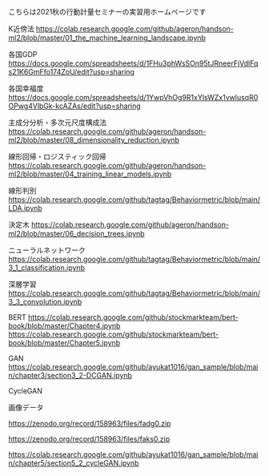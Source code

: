 こちらは2021秋の行動計量セミナーの実習用ホームページです

K近傍法
https://colab.research.google.com/github/ageron/handson-ml2/blob/master/01_the_machine_learning_landscape.ipynb

各国GDP
https://docs.google.com/spreadsheets/d/1FHu3phWsSOn95tJRneerFjVdlFqs21K6GmFfo174ZoU/edit?usp=sharing

各国幸福度
https://docs.google.com/spreadsheets/d/1YwpVhOg9R1xYlsWZx1vwlusqR0OPwg4VlbGk-kcAZAs/edit?usp=sharing

主成分分析・多次元尺度構成法
https://colab.research.google.com/github/ageron/handson-ml2/blob/master/08_dimensionality_reduction.ipynb

線形回帰・ロジスティック回帰
https://colab.research.google.com/github/ageron/handson-ml2/blob/master/04_training_linear_models.ipynb

線形判別
https://colab.research.google.com/github/tagtag/Behaviormetric/blob/main/LDA.ipynb

決定木
https://colab.research.google.com/github/ageron/handson-ml2/blob/master/06_decision_trees.ipynb

ニューラルネットワーク
https://colab.research.google.com/github/tagtag/Behaviormetric/blob/main/3_1_classification.ipynb

深層学習
https://colab.research.google.com/github/tagtag/Behaviormetric/blob/main/3_3_convolution.ipynb

BERT
https://colab.research.google.com/github/stockmarkteam/bert-book/blob/master/Chapter4.ipynb
https://colab.research.google.com/github/stockmarkteam/bert-book/blob/master/Chapter5.ipynb

GAN
https://colab.research.google.com/github/ayukat1016/gan_sample/blob/main/chapter3/section3_2-DCGAN.ipynb

CycleGAN

画像データ

https://zenodo.org/record/158963/files/fadg0.zip

https://zenodo.org/record/158963/files/faks0.zip

https://colab.research.google.com/github/ayukat1016/gan_sample/blob/main/chapter5/section5_2_cycleGAN.ipynb

